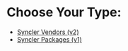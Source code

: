 # Choose Your Type:

* [Syncler Vendors (v2)](@docs/vendors.md)
* [Syncler Packages (v1)](@docs/packages.md)